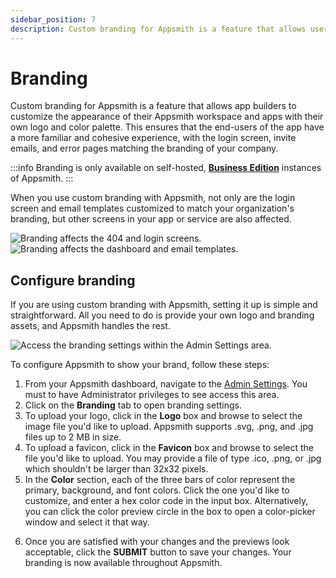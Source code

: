 ```yaml
---
sidebar_position: 7
description: Custom branding for Appsmith is a feature that allows users to customize the appearance of their Appsmith workspace and apps with their own logo and color palette.
---
```


# Branding

Custom branding for Appsmith is a feature that allows app builders to customize the appearance of their Appsmith workspace and apps with their own logo and color palette. This ensures that the end-users of the app have a more familiar and cohesive experience, with the login screen, invite emails, and error pages matching the branding of your company. 

:::info
Branding is only available on self-hosted, [**Business Edition**](https://www.appsmith.com/pricing) instances of Appsmith.
:::

When you use custom branding with Appsmith, not only are the login screen and email templates customized to match your organization's branding, but other screens in your app or service are also affected.

![Branding affects the 404 and login screens.](/img/branding_404_login.png)
![Branding affects the dashboard and email templates.](</img/branding_dash_email.png>)

## Configure branding

If you are using custom branding with Appsmith, setting it up is simple and straightforward. All you need to do is provide your own logo and branding assets, and Appsmith handles the rest.

![Access the branding settings within the Admin Settings area.](/img/branding_newbrand.png)

To configure Appsmith to show your brand, follow these steps:

<VideoEmbed host="youtube" videoId="aK-JHRFNUrU" title="Branding | Demo" caption="Set up Appsmith to show your own branding" /> 

1. From your Appsmith dashboard, navigate to the [Admin Settings](/getting-started/setup/instance-configuration/admin-settings). You must to have Administrator privileges to see access this area.
2. Click on the **Branding** tab to open branding settings.
3. To upload your logo, click in the **Logo** box and browse to select the image file you'd like to upload. Appsmith supports .svg, .png, and .jpg files up to 2 MB in size.
4. To upload a favicon, click in the **Favicon** box and browse to select the file you'd like to upload. You may provide a file of type .ico, .png, or .jpg which shouldn't be larger than 32x32 pixels.
5. In the **Color** section, each of the three bars of color represent the primary, background, and font colors. Click the one you'd like to customize, and enter a hex color code in the input box. Alternatively, you can click the color preview circle in the box to open a color-picker window and select it that way.
<!-- 
:::tip
Updating the **Colors** section makes your brand colors easily accessible while building apps. In the app's theme settings or a widget's style settings, open the color picker and you can quickly select any of your brand's palette.
::: -->

6. Once you are satisfied with your changes and the previews look acceptable, click the **SUBMIT** button to save your changes. Your branding is now available throughout Appsmith.